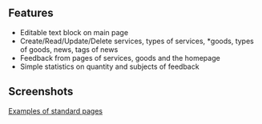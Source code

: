 ## Features

* Editable text block on main page
* Create/Read/Update/Delete services, types of services, *goods, types of goods, news, tags of news
* Feedback from pages of services, goods and the homepage
* Simple statistics on quantity and subjects of feedback

## Screenshots


[Examples of standard pages](pages.png)








